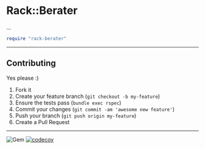 Rack::Berater
======
...


```ruby
require "rack-berater"
```


----
## Contributing

Yes please  :)

1. Fork it
1. Create your feature branch (`git checkout -b my-feature`)
1. Ensure the tests pass (`bundle exec rspec`)
1. Commit your changes (`git commit -am 'awesome new feature'`)
1. Push your branch (`git push origin my-feature`)
1. Create a Pull Request


----
![Gem](https://img.shields.io/gem/dt/rack-berater?style=plastic)
[![codecov](https://codecov.io/gh/dpep/rack-berater/branch/main/graph/badge.svg)](https://codecov.io/gh/dpep/rack-berater)
